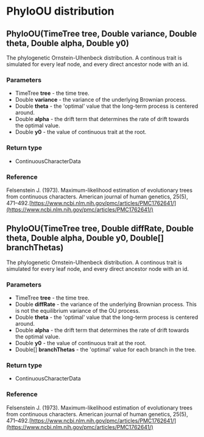 PhyloOU distribution
====================
PhyloOU(TimeTree **tree**, Double **variance**, Double **theta**, Double **alpha**, Double **y0**)
--------------------------------------------------------------------------------------------------

The phylogenetic Ornstein-Ulhenbeck distribution. A continous trait is simulated for every leaf node, and every direct ancestor node with an id.

### Parameters

- TimeTree **tree** - the time tree.
- Double **variance** - the variance of the underlying Brownian process.
- Double **theta** - the 'optimal' value that the long-term process is centered around.
- Double **alpha** - the drift term that determines the rate of drift towards the optimal value.
- Double **y0** - the value of continuous trait at the root.

### Return type

- ContinuousCharacterData

### Reference

Felsenstein J. (1973). Maximum-likelihood estimation of evolutionary trees from continuous characters. American journal of human genetics, 25(5), 471–492.[https://www.ncbi.nlm.nih.gov/pmc/articles/PMC1762641/](https://www.ncbi.nlm.nih.gov/pmc/articles/PMC1762641/)

PhyloOU(TimeTree **tree**, Double **diffRate**, Double **theta**, Double **alpha**, Double **y0**, Double[] **branchThetas**)
-----------------------------------------------------------------------------------------------------------------------------

The phylogenetic Ornstein-Ulhenbeck distribution. A continous trait is simulated for every leaf node, and every direct ancestor node with an id.

### Parameters

- TimeTree **tree** - the time tree.
- Double **diffRate** - the variance of the underlying Brownian process. This is not the equilibrium variance of the OU process.
- Double **theta** - the 'optimal' value that the long-term process is centered around.
- Double **alpha** - the drift term that determines the rate of drift towards the optimal value.
- Double **y0** - the value of continuous trait at the root.
- Double[] **branchThetas** - the 'optimal' value for each branch in the tree.

### Return type

- ContinuousCharacterData

### Reference

Felsenstein J. (1973). Maximum-likelihood estimation of evolutionary trees from continuous characters. American journal of human genetics, 25(5), 471–492.[https://www.ncbi.nlm.nih.gov/pmc/articles/PMC1762641/](https://www.ncbi.nlm.nih.gov/pmc/articles/PMC1762641/)

